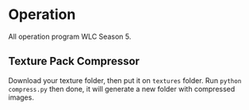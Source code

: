 # Operation

All operation program WLC Season 5.

## Texture Pack Compressor

Download your texture folder, then put it on `textures` folder.
Run `python compress.py` then done, it will generate a new folder with compressed images.